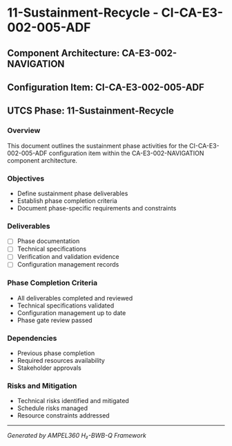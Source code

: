# 11-Sustainment-Recycle - CI-CA-E3-002-005-ADF

## Component Architecture: CA-E3-002-NAVIGATION
## Configuration Item: CI-CA-E3-002-005-ADF
## UTCS Phase: 11-Sustainment-Recycle

### Overview
This document outlines the sustainment phase activities for the CI-CA-E3-002-005-ADF configuration item within the CA-E3-002-NAVIGATION component architecture.

### Objectives
- Define sustainment phase deliverables
- Establish phase completion criteria
- Document phase-specific requirements and constraints

### Deliverables
- [ ] Phase documentation
- [ ] Technical specifications
- [ ] Verification and validation evidence
- [ ] Configuration management records

### Phase Completion Criteria
- All deliverables completed and reviewed
- Technical specifications validated
- Configuration management up to date
- Phase gate review passed

### Dependencies
- Previous phase completion
- Required resources availability
- Stakeholder approvals

### Risks and Mitigation
- Technical risks identified and mitigated
- Schedule risks managed
- Resource constraints addressed

---
*Generated by AMPEL360 H₂-BWB-Q Framework*
